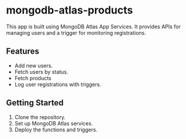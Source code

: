 # mongodb-atlas-products

This app is built using MongoDB Atlas App Services. It provides APIs for managing users and a trigger for monitoring registrations.

## Features
- Add new users.
- Fetch users by status.
- Fetch products
- Log user registrations with triggers.

## Getting Started
1. Clone the repository.
2. Set up MongoDB Atlas services.
3. Deploy the functions and triggers.